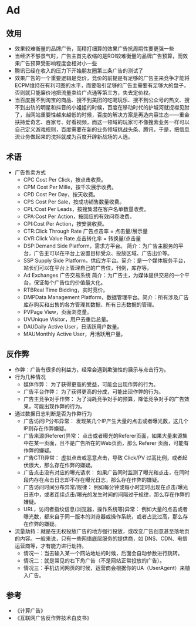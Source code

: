# Ad

## 效用

* 效果较难衡量的品牌广告，而精打细算的效果广告抗周期性要更强一些
* 当经济不够景气时，广告主首先收缩的是ROI较难衡量的品牌广告预算，而效果广告预算受影响程度会相对小一些 
* 腾讯已经在收入的压力下开始朋友圈第三条广告的测试了 
* 效果广告的一个重要逻辑是竞价，竞价的前提是有足够的广告主来竞争才能将ECPM维持在有利可图的水平，而要吸引足够的广告主需要有足够大的盘子，否则就只能廉价地把流量卖给广点通等第三方，失去定价权。 
* 当百度搜不到淘宝的商品、搜不到美团的吃喝玩乐、搜不到公众号的热文、搜不到出轨的明星和抖音的小姐姐的时候，百度在移动时代的护城河就捉襟见肘了，当网站重要性越来越低的时候，百度的解决方案是再造内容生态——重金扶持爱奇艺、百家号、好看视频，而这一领域的玩家可不像搜索业务一样可以自己定义游戏规则，百度需要在新的业务领域挑战头条、腾讯，于是，把信息流业务做起来的沈抖就成为百度开辟新战场的人选。 

## 术语

* 广告售卖方式
    * CPC Cost Per Click，按点击收费。
    * CPM Cost Per Mille，按千次展示收费。
    * CPD Cost Per Day，按天收费。
    * CPS Cost Per Sale，按成功销售数量收费。
    * CPL:Cost Per Leads，按搜集潜在客户名单数量收费。
    * CPA:Cost Per Action，按回应的有效问卷收费。
    * CPI:Cost Per Action，按安装收费。
    * CTR:Click Through Rate 广告点击率 = 点击量/展示量
    * CVR:Click Value Rate 点击转化率 = 转换量/点击量
    * DSP:Demand Side Platform，需求方平台。 简介：为广告主服务的平台，广告主可以在平台上设置目标受众、投放区域、广告出价等。
    * SSP Supply Side Platform，供应方平台。简介：是一个媒体服务平台，站长们可以在平台上管理自己的广告位，刊例，库存等。
    * Ad Exchanges 广告交易系统 简介：为广告主，为媒体提供交易的一个平台，保证每个广告位的价值最大化。
    * RTBReal Time Bidding，实时竞价。
    * DMPData Management Platform，数据管理平台。简介：所有涉及广告库存购买和出售的各方管理其数据、所有日志数据的管理。
    * PVPage View，页面浏览量。
    * UVUnique Visitor，用户去重后总量。
    * DAUDaily Active User，日活跃用户数量。
    * MAUMonthly Active User，月活跃用户量。

## 反作弊

* 作弊：广告有很多的利益方，经常会遇到欺骗性的展示与点击行为。
* 行为几种情况
    - 媒体作弊： 为了获得更高的受益，可能会出现作弊的行为。
    - 广告平台作弊： 为了获得更高的分成，可能出现作弊的行为。
    - 广告主竞争对手作弊： 为了消耗竞争对手的预算，降低竞争对手的广告效果，可能出现作弊的行为。
* 通过数据日志判断是否为作弊行为
    - 广告访问IP分布异常： 发现某几个IP产生大量的点击或者曝光数，这几个IP则存在作弊嫌疑。
    - 广告来源(Referer)异常： 点击或者曝光的Referer页面，如果大量来源集中在某一页面，且不是广告所在的Web页面，那么 Referer 页面，可能有作弊的嫌疑。
    - 广告CTR异常： 虚拟点击或恶意点击，导致 Click/PV 过高比例，或者起伏很大，那么存在作弊的嫌疑。
    - 广告点击没有对应的曝光请求： 如果广告同时监测了曝光和点击，在同时段内存在点击日志却不存在曝光日志，那么存在作弊的嫌疑。
    - 广告访问时间分布异常/规律： 例如每分钟或每小时定时出现在点击/曝光日志中，或者连续点击/曝光的发生时间的间隔过于规律，那么存在作弊的嫌疑。
    - URL，访问者指纹信息(浏览器，操作系统等)异常： 例如大量的点击或者曝光数，都来自于同一版本的浏览器或操作系统，或者占比过高，那么存在作弊的嫌疑。
* 流量劫持：就是在无权投放广告的地方强行投放，或改变广告创意甚至落地页的内容。一般来说，只有一些网络底层服务的提供商，如 DNS、CDN、电信运营商等，才有能力进行劫持。
    - 情况一：当去输入某一个网站地址的时候，后面会自动参数进行跳转。
    - 情况二：就是常见的右下角广告（不是网站正常投放的广告）。
    - 情况三：手机访问网页的时候，运营商会根据你的UA（UserAgent）来植入广告。

## 参考

* 《计算广告》
* 《互联网广告反作弊技术白皮书》
